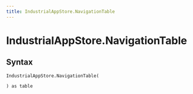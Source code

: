```yaml
---
title: IndustrialAppStore.NavigationTable
---
```


# IndustrialAppStore.NavigationTable



## Syntax

```powerquery
IndustrialAppStore.NavigationTable(

) as table
```



